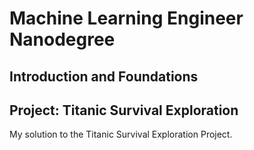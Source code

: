# Machine Learning Engineer Nanodegree
## Introduction and Foundations
## Project: Titanic Survival Exploration

My solution to the Titanic Survival Exploration Project.
